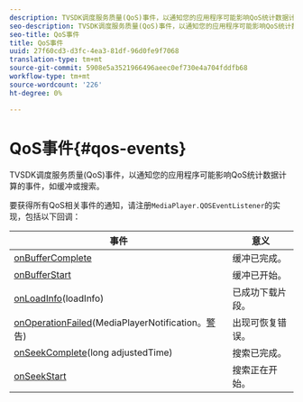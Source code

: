 ```yaml
---
description: TVSDK调度服务质量(QoS)事件，以通知您的应用程序可能影响QoS统计数据计算的事件，如缓冲或搜索。
seo-description: TVSDK调度服务质量(QoS)事件，以通知您的应用程序可能影响QoS统计数据计算的事件，如缓冲或搜索。
seo-title: QoS事件
title: QoS事件
uuid: 27f60cd3-d3fc-4ea3-81df-96d0fe9f7068
translation-type: tm+mt
source-git-commit: 5908e5a3521966496aeec0ef730e4a704fddfb68
workflow-type: tm+mt
source-wordcount: '226'
ht-degree: 0%

---
```



# QoS事件{#qos-events}

TVSDK调度服务质量(QoS)事件，以通知您的应用程序可能影响QoS统计数据计算的事件，如缓冲或搜索。

要获得所有QoS相关事件的通知，请注册`MediaPlayer.QOSEventListener`的实现，包括以下回调：

| 事件 | 意义 |
|---|---|
| [onBufferComplete](https://help.adobe.com/en_US/primetime/api/psdk/javadoc_1.4/com/adobe/mediacore/MediaPlayer.QOSEventListener.html#onBufferComplete()) | 缓冲已完成。 |
| [onBufferStart](https://help.adobe.com/en_US/primetime/api/psdk/javadoc_1.4/com/adobe/mediacore/MediaPlayer.QOSEventListener.html#onBufferStart()) | 缓冲已开始。 |
| [onLoadInfo](https://help.adobe.com/en_US/primetime/api/psdk/javadoc_1.4/com/adobe/mediacore/MediaPlayer.QOSEventListener.html#onLoadInfo(com.adobe.mediacore.qos.LoadInfo))(loadInfo) | 已成功下载片段。 |
| [onOperationFailed](https://help.adobe.com/en_US/primetime/api/psdk/javadoc_1.4/com/adobe/mediacore/MediaPlayer.QOSEventListener.html)(MediaPlayerNotification。[警](https://help.adobe.com/en_US/primetime/api/psdk/javadoc_1.4/com/adobe/mediacore/MediaPlayerNotification.Warning.html) 告) | 出现可恢复错误。 |
| [onSeekComplete](https://help.adobe.com/en_US/primetime/api/psdk/javadoc_1.4/com/adobe/mediacore/MediaPlayer.QOSEventListener.html#onSeekComplete(long))(long adjustedTime) | 搜索已完成。 |
| [onSeekStart](https://help.adobe.com/en_US/primetime/api/psdk/javadoc_1.4/com/adobe/mediacore/MediaPlayer.QOSEventListener.html#onSeekStart()) | 搜索正在开始。 |